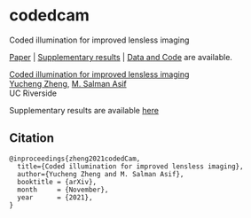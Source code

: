 # codedcam
Coded illumination for improved lensless imaging

[Paper](https://arxiv.org/abs/TBD) | [Supplementary results]() | [Data and Code]() are available.

[Coded illumination for improved lensless imaging](https://arxiv.org/abs/TBD)  
 [Yucheng Zheng](),
 [M. Salman Asif](https://intra.ece.ucr.edu/~sasif/)<br>
 UC Riverside 

Supplementary results are available [here]()


## Citation

```
@inproceedings{zheng2021codedCam,
  title={Coded illumination for improved lensless imaging},
  author={Yucheng Zheng and M. Salman Asif},
  booktitle = {arXiv},
  month     = {November},
  year      = {2021},
}
```
